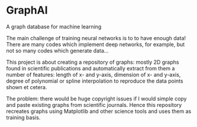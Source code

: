 # GraphAI
A graph database for machine learning

The main challenge of training neural networks is to to have enough data! There are many codes which implement deep networks, for example, but not so many codes which generate data... 

This project is about creating a repository of graphs: mostly 2D graphs found in scientific publications and automatically extract from them a number of features: length of x- and y-axis, dimension of x- and y-axis, degree of polynomial or spline interpolation to reproduce the data points shown et cetera. 

The problem: there would be huge copyright issues if I would simple copy and paste existing graphs from scientific journals. Hence this repository recreates graphs using Matplotlib and other science tools and uses them as training basis.



